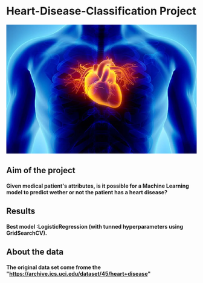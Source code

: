 # Heart-Disease-Classification Project
<img src="image.webp" />

## Aim of the project
#### Given medical patient's attributes, is it possible for a Machine Learning model to predict wether or not the patient has a heart disease?

## Results
#### Best model :LogisticRegression (with tunned hyperparameters using GridSearchCV).

## About the data
#### The original data set come frome the "https://archive.ics.uci.edu/dataset/45/heart+disease"
